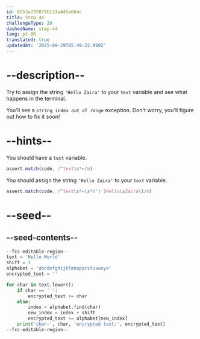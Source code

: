 ```yaml
---
id: 6553a755879b131a445e664c
title: Step 44
challengeType: 20
dashedName: step-44
lang: pt-BR
translated: true
updatedAt: '2025-09-29T05:49:22.990Z'
---
```


# --description--

Try to assign the string `'Hello Zaira'` to your `text` variable and see what happens in the terminal.

You'll see a `string index out of range` exception. Don't worry, you'll figure out how to fix it soon!

# --hints--

You should have a `text` variable.

```js
assert.match(code, /^text\s*=/m)
```

You should assign the string `'Hello Zaira'` to your `text` variable.

```js
assert.match(code, /^text\s*=\s*("|')Hello\sZaira\1/m)
```

# --seed--

## --seed-contents--

```py
--fcc-editable-region--
text = 'Hello World'
shift = 3
alphabet = 'abcdefghijklmnopqrstuvwxyz'
encrypted_text = ''

for char in text.lower():
    if char == ' ':
        encrypted_text += char
    else:
        index = alphabet.find(char)
        new_index = index + shift
        encrypted_text += alphabet[new_index]
    print('char:', char, 'encrypted text:', encrypted_text)
--fcc-editable-region--
```
